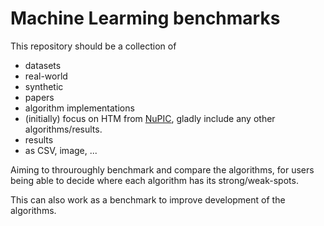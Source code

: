 Machine Learming benchmarks
=============

This repository should be a collection of 
* datasets
 * real-world
 * synthetic
* papers
* algorithm implementations
 * (initially) focus on HTM from [NuPIC](https://github.com/numenta/nupic), gladly include any other algorithms/results. 
* results
 * as CSV, image, ...

Aiming to throuroughly benchmark and compare the algorithms, for users being able to decide where each algorithm has its strong/weak-spots. 

This can also work as a benchmark to improve development of the algorithms.

